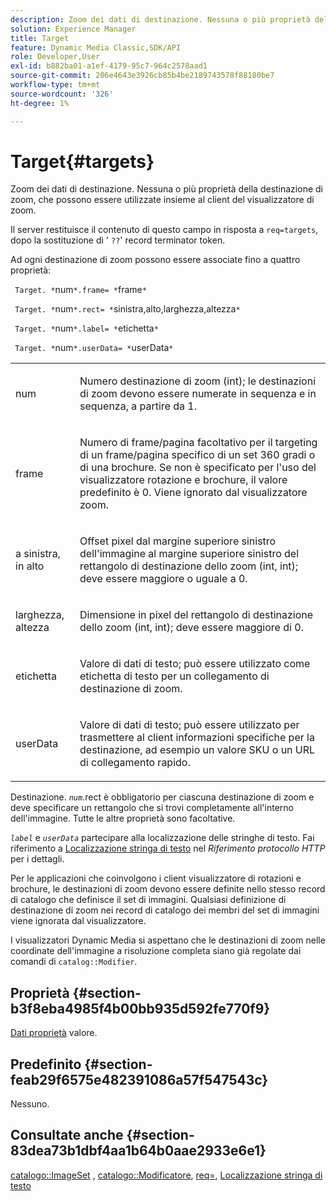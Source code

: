 ```yaml
---
description: Zoom dei dati di destinazione. Nessuna o più proprietà della destinazione di zoom, che possono essere utilizzate insieme al client del visualizzatore di zoom.
solution: Experience Manager
title: Target
feature: Dynamic Media Classic,SDK/API
role: Developer,User
exl-id: b882ba01-a1ef-4179-95c7-964c2578aad1
source-git-commit: 206e4643e3926cb85b4be2189743578f88180be7
workflow-type: tm+mt
source-wordcount: '326'
ht-degree: 1%

---
```


# Target{#targets}

Zoom dei dati di destinazione. Nessuna o più proprietà della destinazione di zoom, che possono essere utilizzate insieme al client del visualizzatore di zoom.

Il server restituisce il contenuto di questo campo in risposta a `req=targets`, dopo la sostituzione di &#39; `??`&#39; record terminator token.

Ad ogni destinazione di zoom possono essere associate fino a quattro proprietà:

` Target. *`num`*.frame= *`frame`*`

` Target. *`num`*.rect= *`sinistra,alto,larghezza,altezza`*`

` Target. *`num`*.label= *`etichetta`*`

` Target. *`num`*.userData= *`userData`*`

<table id="simpletable_4C20157A7A444DEB9959B335CAFBAEC8"> 
 <tr class="strow"> 
  <td class="stentry"> <p> <span class="codeph"> <span class="varname"> num </span> </span> </p> </td> 
  <td class="stentry"> <p>Numero destinazione di zoom (int); le destinazioni di zoom devono essere numerate in sequenza e in sequenza, a partire da 1. </p> </td> 
 </tr> 
 <tr class="strow"> 
  <td class="stentry"> <p> <span class="codeph"> <span class="varname"> frame </span> </span> </p> </td> 
  <td class="stentry"> <p>Numero di frame/pagina facoltativo per il targeting di un frame/pagina specifico di un set 360 gradi o di una brochure. Se non è specificato per l'uso del visualizzatore rotazione e brochure, il valore predefinito è 0. Viene ignorato dal visualizzatore zoom. </p> </td> 
 </tr> 
 <tr class="strow"> 
  <td class="stentry"> <p> <span class="codeph"> <span class="varname"> a sinistra, in alto </span> </span> </p> </td> 
  <td class="stentry"> <p>Offset pixel dal margine superiore sinistro dell'immagine al margine superiore sinistro del rettangolo di destinazione dello zoom (int, int); deve essere maggiore o uguale a 0. </p> </td> 
 </tr> 
 <tr class="strow"> 
  <td class="stentry"> <p> <span class="codeph"> <span class="varname"> larghezza, altezza </span> </span> </p> </td> 
  <td class="stentry"> <p>Dimensione in pixel del rettangolo di destinazione dello zoom (int, int); deve essere maggiore di 0. </p> </td> 
 </tr> 
 <tr class="strow"> 
  <td class="stentry"> <p> <span class="codeph"> <span class="varname"> etichetta </span> </span> </p> </td> 
  <td class="stentry"> <p>Valore di dati di testo; può essere utilizzato come etichetta di testo per un collegamento di destinazione di zoom. </p> </td> 
 </tr> 
 <tr class="strow"> 
  <td class="stentry"> <p> <span class="codeph"> <span class="varname"> userData </span> </span> </p> </td> 
  <td class="stentry"> <p>Valore di dati di testo; può essere utilizzato per trasmettere al client informazioni specifiche per la destinazione, ad esempio un valore SKU o un URL di collegamento rapido. </p> </td> 
 </tr> 
</table>

Destinazione. *`num`*.rect è obbligatorio per ciascuna destinazione di zoom e deve specificare un rettangolo che si trovi completamente all&#39;interno dell&#39;immagine. Tutte le altre proprietà sono facoltative.

*`label`* e *`userData`* partecipare alla localizzazione delle stringhe di testo. Fai riferimento a [Localizzazione stringa di testo](/help/aem-is-ir-api/is-api/http-ref/image-serving-api-ref/c-http-protocol-reference/c-syntax-and-features/r-text-string-localization.md) nel *Riferimento protocollo HTTP* per i dettagli.

Per le applicazioni che coinvolgono i client visualizzatore di rotazioni e brochure, le destinazioni di zoom devono essere definite nello stesso record di catalogo che definisce il set di immagini. Qualsiasi definizione di destinazione di zoom nei record di catalogo dei membri del set di immagini viene ignorata dal visualizzatore.

I visualizzatori Dynamic Media si aspettano che le destinazioni di zoom nelle coordinate dell&#39;immagine a risoluzione completa siano già regolate dai comandi di `catalog::Modifier`.

## Proprietà {#section-b3f8eba4985f4b00bb935d592fe770f9}

[Dati proprietà](/help/aem-is-ir-api/is-api/image-catalog/image-serving-api-ref/c-image-catalog-reference/c-overview/c-common-data-types/r-property-data.md) valore.

## Predefinito {#section-feab29f6575e482391086a57f547543c}

Nessuno.

## Consultate anche {#section-83dea73b1dbf4aa1b64b0aae2933e6e1}

[catalogo::ImageSet](../../../../../../is-api/image-catalog/image-serving-api-ref/c-image-catalog-reference/c-image-svg-data-reference/c-image-data-reference/r-imageset-cat.md#reference-4764d347afd64afdaede9a74c7565256) , [catalogo::Modificatore](../../../../../../is-api/image-catalog/image-serving-api-ref/c-image-catalog-reference/c-image-svg-data-reference/c-image-data-reference/r-modifier-cat.md#reference-d2c6884b3a2248fab81a112d27969834), [req=](/help/aem-is-ir-api/is-api/http-ref/image-serving-api-ref/c-http-protocol-reference/c-command-reference/r-req/r-req.md), [Localizzazione stringa di testo](/help/aem-is-ir-api/is-api/http-ref/image-serving-api-ref/c-http-protocol-reference/c-syntax-and-features/r-text-string-localization.md)
